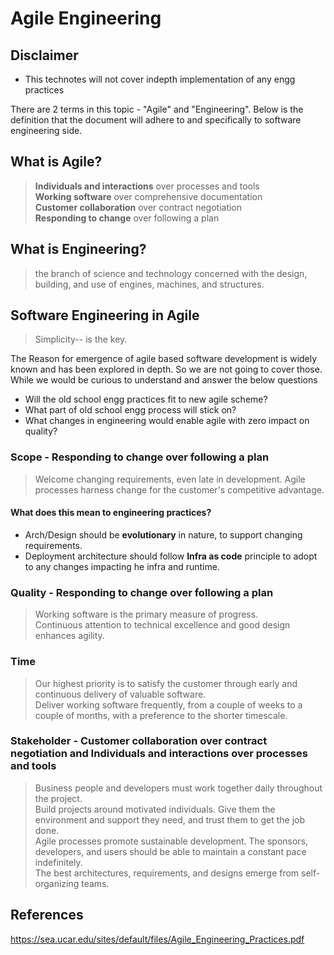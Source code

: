 # Agile Engineering

## Disclaimer
* This technotes will not cover indepth implementation of any engg practices

There are 2 terms in this topic - "Agile" and "Engineering". Below is the definition that the document will adhere to and specifically to software engineering side.

## What is Agile?

> **Individuals and interactions** over processes and tools <br>
> **Working software** over comprehensive documentation <br>
> **Customer collaboration** over contract negotiation <br>
> **Responding to change** over following a plan <br>

## What is Engineering?
> the branch of science and technology concerned with the design, building, and use of engines, machines, and structures.



## Software Engineering in Agile
> Simplicity-- is the key.<br>

The Reason for emergence of agile based software development is widely known and has been explored in depth. So we are not going to cover those. While we would be curious to understand and answer the below questions
* Will the old school engg practices fit to new agile scheme?
* What part of old school engg process will stick on?
* What changes in engineering would enable agile with zero impact on quality?

### Scope  - **Responding to change** over following a plan
> Welcome changing requirements, even late in
development. Agile processes harness change for
the customer's competitive advantage. <br>

#### What does this mean to engineering practices? 
* Arch/Design should be **evolutionary** in nature, to support changing requirements.
* Deployment architecture should follow **Infra as code** principle to adopt to any changes impacting he infra and runtime.


### Quality - **Responding to change** over following a plan
> Working software is the primary measure of progress.<br>
> Continuous attention to technical excellence
and good design enhances agility.<br>

### Time 
> Our highest priority is to satisfy the customer
through early and continuous delivery
of valuable software.<br>
> Deliver working software frequently, from a
couple of weeks to a couple of months, with a
preference to the shorter timescale.<br>



### Stakeholder - **Customer collaboration** over contract negotiation and **Individuals and interactions** over processes and tools
> Business people and developers must work
together daily throughout the project.<br>
> Build projects around motivated individuals.
Give them the environment and support they need,
and trust them to get the job done.<br>
> Agile processes promote sustainable development.
The sponsors, developers, and users should be able
to maintain a constant pace indefinitely.<br>
> The best architectures, requirements, and designs
emerge from self-organizing teams.<br>







## References
https://sea.ucar.edu/sites/default/files/Agile_Engineering_Practices.pdf <br>